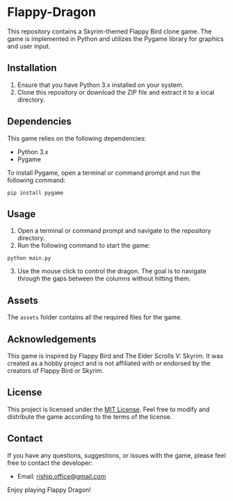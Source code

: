 # Flappy-Dragon

This repository contains a Skyrim-themed Flappy Bird clone game. The game is implemented in Python and utilizes the Pygame library for graphics and user input.

## Installation

1. Ensure that you have Python 3.x installed on your system.
2. Clone this repository or download the ZIP file and extract it to a local directory.

## Dependencies

This game relies on the following dependencies:

- Python 3.x
- Pygame

To install Pygame, open a terminal or command prompt and run the following command:

```
pip install pygame
```

## Usage

1. Open a terminal or command prompt and navigate to the repository directory.
2. Run the following command to start the game:

```
python main.py
```

3. Use the mouse click to control the dragon. The goal is to navigate through the gaps between the columns without hitting them.

## Assets

The `assets` folder contains all the required files for the game.

## Acknowledgements

This game is inspired by Flappy Bird and The Elder Scrolls V: Skyrim. It was created as a hobby project and is not affiliated with or endorsed by the creators of Flappy Bird or Skyrim.

## License

This project is licensed under the [MIT License](LICENSE). Feel free to modify and distribute the game according to the terms of the license.

## Contact

If you have any questions, suggestions, or issues with the game, please feel free to contact the developer:

- Email: riship.office@gmail.com

Enjoy playing Flappy Dragon!